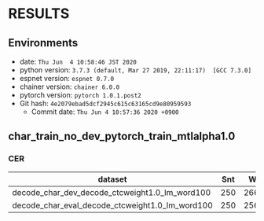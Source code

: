 <!-- Generated by ../../../utils/show_result.sh -->
# RESULTS
## Environments
- date: `Thu Jun  4 10:58:46 JST 2020`
- python version: `3.7.3 (default, Mar 27 2019, 22:11:17)  [GCC 7.3.0]`
- espnet version: `espnet 0.7.0`
- chainer version: `chainer 6.0.0`
- pytorch version: `pytorch 1.0.1.post2`
- Git hash: `4e2079ebad5dcf2945c615c63165cd9e80959593`
  - Commit date: `Thu Jun 4 10:57:36 2020 +0900`

## char_train_no_dev_pytorch_train_mtlalpha1.0
### CER

|dataset|Snt|Wrd|Corr|Sub|Del|Ins|Err|S.Err|
|---|---|---|---|---|---|---|---|---|
|decode_char_dev_decode_ctcweight1.0_lm_word100|250|26626|92.6|3.5|3.9|3.6|11.0|100.0|
|decode_char_eval_decode_ctcweight1.0_lm_word100|250|25630|91.5|4.1|4.4|3.9|12.4|100.0|